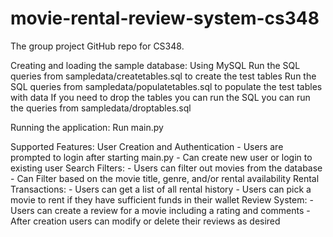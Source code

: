 # movie-rental-review-system-cs348
The group project GitHub repo for CS348.

Creating and loading the sample database:
Using MySQL
Run the SQL queries from sampledata/createtables.sql to create the test tables
Run the SQL queries from sampledata/populatetables.sql to populate the test tables with data
If you need to drop the tables you can run the SQL you can run the queries from sampledata/droptables.sql

Running the application:
Run main.py

Supported Features:
User Creation and Authentication
	- Users are prompted to login after starting main.py
	- Can create new user or login to existing user
Search Filters:
	- Users can filter out movies from the database
	- Can Filter based on the movie title, genre, and/or rental availability
Rental Transactions:
	- Users can get a list of all rental history
	- Users can pick a movie to rent if they have sufficient funds in their wallet
Review System:
	- Users can create a review for a movie including a rating and comments
	- After creation users can modify or delete their reviews as desired
